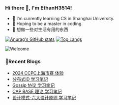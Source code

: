 ### Hi there 👋, I'm EthanH3514!

- 🌱 I’m currently learning CS in Shanghai University.
- 🎈 Hoping to be a master in coding.
- 🧐 想做一些对生活有用的东西

[![Anurag's GitHub stats](https://github-readme-stats.vercel.app/api?username=EthanH3514&show_icons=true&theme=tokyonight)](https://github.com/anuraghazra/github-readme-stats)
[![Top Langs](https://github-readme-stats.vercel.app/api/top-langs/?username=EthanH3514&layout=compact)](https://github.com/anuraghazra/github-readme-stats)

![Welcome](https://www.ipip5.com/ipimg)

### **📝Recent Blogs**
<!-- BLOG-POST-LIST:START -->
- [2024 CCPC上海市赛 体验](https://ethanh3514.github.io/2024/06/22/2024-CCPC%E4%B8%8A%E6%B5%B7%E5%B8%82%E8%B5%9B-%E4%BD%93%E9%AA%8C/)
- [分布式ID 学习笔记](https://ethanh3514.github.io/2024/06/10/%E5%88%86%E5%B8%83%E5%BC%8FID-%E5%AD%A6%E4%B9%A0%E7%AC%94%E8%AE%B0/)
- [Gossip 协议 学习笔记](https://ethanh3514.github.io/2024/06/10/Gossip-%E5%8D%8F%E8%AE%AE-%E5%AD%A6%E4%B9%A0%E7%AC%94%E8%AE%B0/)
- [CAP BASE 理论 学习笔记](https://ethanh3514.github.io/2024/06/10/CAP-BASE-%E7%90%86%E8%AE%BA-%E5%AD%A6%E4%B9%A0%E7%AC%94%E8%AE%B0/)
- [设计模式-六大设计原则 学习笔记](https://ethanh3514.github.io/2024/06/03/%E8%AE%BE%E8%AE%A1%E6%A8%A1%E5%BC%8F-%E5%85%AD%E5%A4%A7%E8%AE%BE%E8%AE%A1%E5%8E%9F%E5%88%99-%E5%AD%A6%E4%B9%A0%E7%AC%94%E8%AE%B0/)
<!-- BLOG-POST-LIST:END -->
